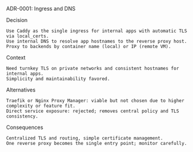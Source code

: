 ADR-0001: Ingress and DNS 

Decision 

    Use Caddy as the single ingress for internal apps with automatic TLS via local_certs.
    Use internal DNS to resolve app hostnames to the reverse proxy host.
    Proxy to backends by container name (local) or IP (remote VM).
     

Context 

    Need turnkey TLS on private networks and consistent hostnames for internal apps.
    Simplicity and maintainability favored.
     

Alternatives 

    Traefik or Nginx Proxy Manager: viable but not chosen due to higher complexity or feature fit.
    Direct service exposure: rejected; removes central policy and TLS consistency.
     

Consequences 

    Centralized TLS and routing, simple certificate management.
    One reverse proxy becomes the single entry point; monitor carefully.

